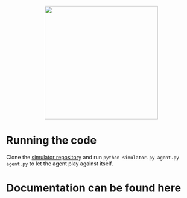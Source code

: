 <p align="center">
    <img src="https://cdn.pbrd.co/images/HUz2DHc.png" width=300 />
</p>

# Running the code

Clone the [simulator repository](https://github.com/pvmolle/hexatron) and run `python simulator.py agent.py agent.py` to let the agent play against itself.

# Documentation can be found here
